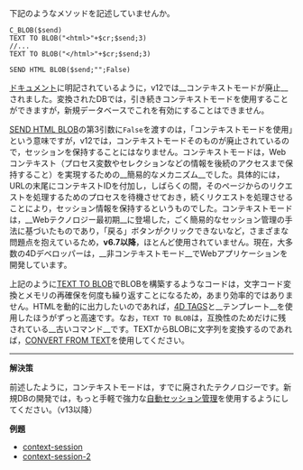 下記のようなメソッドを記述していませんか。

```
C_BLOB($send)
TEXT TO BLOB("<html>"+$cr;$send;3) 
//...
TEXT TO BLOB("</html>"+$cr;$send;3) 

SEND HTML BLOB($send;"";False)
```
[ドキュメント](http://doc.4d.com/4Dv12/4D/12.4/Web-Context.301-977171.ja.html)に明記されているように，v12では__コンテキストモードが廃止__されました。変換されたDBでは，引き続きコンテキストモードを使用することができますが，新規データベースでこれを有効にすることはできません。

[SEND HTML BLOB](http://doc.4d.com/4Dv13/4D/13.5/WEB-SEND-BLOB.301-1457398.ja.html)の第3引数に``False``を渡すのは，「コンテキストモードを使用」という意味ですが，v12では，コンテキストモードそのものが廃止されているので，セッションを保持することにはなりません。コンテキストモードは，Webコンテキスト（プロセス変数やセレクションなどの情報を後続のアクセスまで保持すること）を実現するための__簡易的なメカニズム__でした。具体的には，URLの末尾にコンテキストIDを付加し，しばらくの間，そのページからのリクエストを処理するためのプロセスを待機させておき，続くリクエストを処理させることにより，セッション情報を保持するというものでした。コンテキストモードは，__Webテクノロジー最初期__に登場した，ごく簡易的なセッション管理の手法に基づいたものであり，「戻る」ボタンがクリックできないなど，さまざまな問題点を抱えているため，__v6.7以降__，ほとんど使用されていません。現在，大多数の4Dデベロッパーは，__非コンテキストモード__でWebアプリケーションを開発しています。

上記のように[TEXT TO BLOB](http://doc.4d.com/4Dv13/4D/13.5/TEXT-TO-BLOB.301-1457496.ja.html)でBLOBを構築するようなコードは，文字コード変換とメモリの再確保を何度も繰り返すことになるため，あまり効率的ではありません。HTMLを動的に出力したいのであれば，[4D TAGS](http://doc.4d.com/4Dv13/4D/13.5/PROCESS-4D-TAGS.301-1457565.ja.html)と__テンプレート__を使用したほうがずっと高速です。なお，```TEXT TO BLOB```は，互換性のためだけに残されている__古いコマンド__です。TEXTからBLOBに文字列を変換するのであれば，[CONVERT FROM TEXT](http://doc.4d.com/4Dv13/4D/13.5/CONVERT-FROM-TEXT.301-1457676.ja.html)を使用してください。

---

__解決策__

前述したように，コンテキストモードは，すでに廃されたテクノロジーです。新規DBの開発では，もっと手軽で強力な[自動セッション管理](http://doc.4d.com/4Dv13/4D/13.5/Web-Sessions-Management.300-1457382.ja.html)を使用するようにしてください。（v13以降）

__例題__

* [context-session](https://github.com/4D-JP/context-session)
* [context-session-2](https://github.com/4D-JP/context-session-2)
